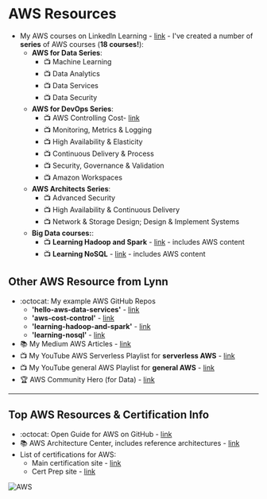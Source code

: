# AWS Resources

- My AWS courses on LinkedIn Learning - [link](https://www.linkedin.com/learning/search?entityType=COURSE&keywords=aws%20%2B%20lynn%20langi) - I've created a number of **series** of AWS courses (**18 courses!**):
  - **AWS for Data Series**: 
    - 📺 Machine Learning
    - 📺 Data Analytics
    - 📺 Data Services
    - 📺 Data Security
  - **AWS for DevOps Series**: 
    - 📺 AWS Controlling Cost- [link](https://www.linkedin.com/learning/amazon-web-services-controlling-cost)
    - 📺 Monitoring, Metrics & Logging
    - 📺 High Availability & Elasticity
    - 📺 Continuous Delivery & Process
    - 📺 Security, Governance & Validation
    - 📺 Amazon Workspaces
  - **AWS Architects Series**:
    - 📺 Advanced Security
    - 📺 High Availability & Continuous Delivery
    - 📺 Network & Storage Design; Design & Implement Systems
  - **Big Data courses:**:
    - 📺 **Learning Hadoop and Spark** - [link](https://github.com/lynnlangit/learning-hadoop-and-spark) - includes AWS content
    - 📺 **Learning NoSQL** - [link](https://github.com/lynnlangit/learning-nosql) - includes AWS content
    
## Other AWS Resource from Lynn 

- :octocat: My example AWS GitHub Repos
  - **'hello-aws-data-services'** - [link](https://github.com/lynnlangit/Hello-AWS-Data-Services)
  - **'aws-cost-control'** - [link](https://github.com/lynnlangit/aws-cost-control)
  - **'learning-hadoop-and-spark'** - [link](https://github.com/lynnlangit/learning-hadoop-and-spark)
  - **'learning-nosql'** - [link](https://github.com/lynnlangit/learning-nosql)
- 📚 My Medium AWS Articles - [link](https://medium.com/search?q=aws%20langit)  
- 📺 My YouTube AWS Serverless Playlist for **serverless AWS** - [link](https://www.youtube.com/playlist?list=PL4Q4HssKcxYsa2A2D2_Zln2tkL4v4-ymO)
- 📺 My YouTube general AWS Playlist for **general AWS** - [link](https://www.youtube.com/playlist?list=PL93B06369FAD34284)
- 🏆 AWS Community Hero (for Data) - [link](https://aws.amazon.com/developer/community/heroes/lynn-langit/?did=dh_card&trk=dh_card)

---

## Top AWS Resources & Certification Info

- :octocat: Open Guide for AWS on GitHub - [link](https://github.com/open-guides/og-aws)
- 📚 AWS Architecture Center, includes reference architectures - [link](https://aws.amazon.com/architecture)
- List of certifications for AWS:  
  - Main certification site - [link](https://aws.amazon.com/certification/)
  - Cert Prep site - [link]( https://aws.amazon.com/certification/certification-prep/)

![AWS](https://github.com/lynnlangit/learning-cloud/blob/master/AWS/aws.png)
